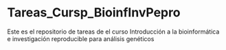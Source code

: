 # Tareas_Cursp_BioinfInvPepro
Este es el repositorio de tareas de el curso Introducción a la bioinformática e investigación reproducible para análisis genéticos
